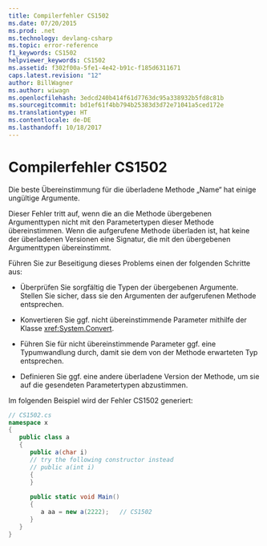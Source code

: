```yaml
---
title: Compilerfehler CS1502
ms.date: 07/20/2015
ms.prod: .net
ms.technology: devlang-csharp
ms.topic: error-reference
f1_keywords: CS1502
helpviewer_keywords: CS1502
ms.assetid: f302f00a-5fe1-4e42-b91c-f185d6311671
caps.latest.revision: "12"
author: BillWagner
ms.author: wiwagn
ms.openlocfilehash: 3edcd240b414f61d7763dc95a338932b5fd8c81b
ms.sourcegitcommit: bd1ef61f4bb794b25383d3d72e71041a5ced172e
ms.translationtype: HT
ms.contentlocale: de-DE
ms.lasthandoff: 10/18/2017
---
```

# <a name="compiler-error-cs1502"></a>Compilerfehler CS1502
Die beste Übereinstimmung für die überladene Methode „Name“ hat einige ungültige Argumente.  
  
 Dieser Fehler tritt auf, wenn die an die Methode übergebenen Argumenttypen nicht mit den Parametertypen dieser Methode übereinstimmen. Wenn die aufgerufene Methode überladen ist, hat keine der überladenen Versionen eine Signatur, die mit den übergebenen Argumenttypen übereinstimmt.  
  
 Führen Sie zur Beseitigung dieses Problems einen der folgenden Schritte aus:  
  
-   Überprüfen Sie sorgfältig die Typen der übergebenen Argumente. Stellen Sie sicher, dass sie den Argumenten der aufgerufenen Methode entsprechen.  
  
-   Konvertieren Sie ggf. nicht übereinstimmende Parameter mithilfe der Klasse <xref:System.Convert>.  
  
-   Führen Sie für nicht übereinstimmende Parameter ggf. eine Typumwandlung durch, damit sie dem von der Methode erwarteten Typ entsprechen.  
  
-   Definieren Sie ggf. eine andere überladene Version der Methode, um sie auf die gesendeten Parametertypen abzustimmen.  
  
 Im folgenden Beispiel wird der Fehler CS1502 generiert:  
  
```csharp  
// CS1502.cs  
namespace x  
{  
   public class a  
   {  
      public a(char i)  
      // try the following constructor instead  
      // public a(int i)  
      {  
      }  
  
      public static void Main()  
      {  
         a aa = new a(2222);   // CS1502  
      }  
   }  
}  
```
